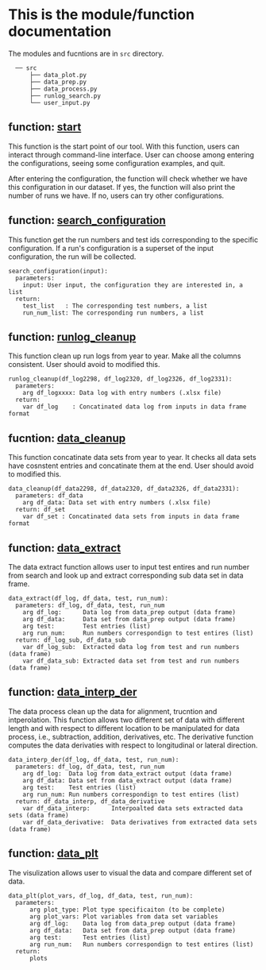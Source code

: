# This is the module/function documentation 
The modules and fucntions are in `src` directory.

      ── src
          ├── data_plot.py
          ├── data_prep.py
          ├── data_process.py
          ├── runlog_search.py
          └── user_input.py
      
## function: [start](../scalos/src/user_input.py)
This function is the start point of our tool. With this function, users can interact through 
command-line interface. User can choose among entering the configurations, seeing some 
configuration examples, and quit. 


After entering the configuration, the function will check whether we have this configuration in
our dataset. If yes, the function will also print the number of runs we have. If no, users
can try other configurations. 

## function: [search_configuration](../scalos/src/runlog_search.py)

This function get the run numbers and test ids corresponding to the specific configuration.
If a run's configuration is a superset of the input configuration, the run will be collected.

    search_configuration(input):
      parameters: 
        input: User input, the configuration they are interested in, a list
      return: 
        test_list   : The corresponding test numbers, a list
        run_num_list: The corresponding run numbers, a list

## function: [runlog_cleanup](../scalos/src/data_prep.py)
This function clean up run logs from year to year. Make all the columns consistent. 
User should avoid to modified this. 

    runlog_cleanup(df_log2298, df_log2320, df_log2326, df_log2331):
      parameters: 
        arg df_logxxxx: Data log with entry numbers (.xlsx file)
      return: 
        var df_log    : Concatinated data log from inputs in data frame format


## fucntion: [data_cleanup](../scalos/src/data_prep.py)
This function concatinate data sets from year to year. 
It checks all data sets have cosnstent entries and concatinate them at the end. 
User should avoid to modified this. 


    data_cleanup(df_data2298, df_data2320, df_data2326, df_data2331):
      parameters: df_data
        arg df_data: Data set with entry numbers (.xlsx file)
      return: df_set
        var df_set : Concatinated data sets from inputs in data frame format



## function: [data_extract](../scalos/src/data_process.py)
The data extract function allows user to input test entires and run number from search and look up and extract corresponding sub data set in data frame. 


    data_extract(df_log, df_data, test, run_num):
      parameters: df_log, df_data, test, run_num
        arg df_log:      Data log from data_prep output (data frame)
        arg df_data:     Data set from data_prep output (data frame)
        arg test:        Test entries (list)
        arg run_num:     Run numbers correspondign to test entires (list)
      return: df_log_sub, df_data_sub
        var df_log_sub:  Extracted data log from test and run numbers (data frame)
        var df_data_sub: Extracted data set from test and run numbers (data frame)

    
## function: [data_interp_der](../scalos/src/data_process.py)
The data process clean up the data for alignment, trucntion and intperolation. This function allows two different set of data with different length and with respect to different location to be manipulated for data process, i.e., subtraction, addition, derivatives, etc. The derivative function computes the data derivaties with respect to longitudinal or lateral direction.


    data_interp_der(df_log, df_data, test, run_num):
      parameters: df_log, df_data, test, run_num
        arg df_log:  Data log from data_extract output (data frame)
        arg df_data: Data set from data_extract output (data frame)
        arg test:    Test entries (list)
        arg run_num: Run numbers correspondign to test entires (list)
      return: df_data_interp, df_data_derivative
        var df_data_interp:      Interpoalted data sets extracted data sets (data frame)
        var df_data_derivative:  Data derivatives from extracted data sets (data frame)

    
## function: [data_plt](../scalos/src/data_plot.py)
The visulization allows user to visual the data and compare different set of data.


    data_plt(plot_vars, df_log, df_data, test, run_num):
      parameters:
          arg plot_type: Plot type specificaiton (to be complete)
          arg plot_vars: Plot variables from data set variables
          arg df_log:    Data log from data_prep output (data frame)
          arg df_data:   Data set from data_prep output (data frame)
          arg test:      Test entries (list)
          arg run_num:   Run numbers correspondign to test entires (list)
      return:
          plots
